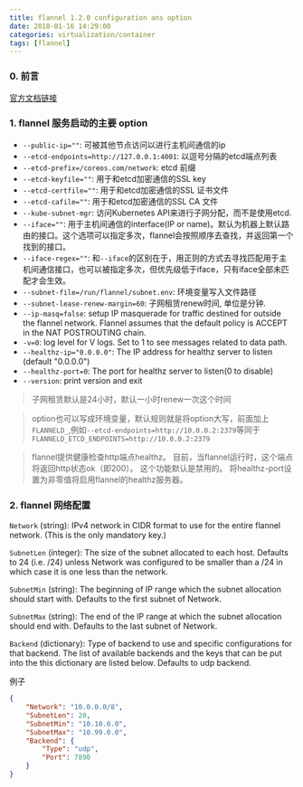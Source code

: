```yaml
---
title: flannel 1.2.0 configuration ans option
date: 2018-01-16 14:29:00
categories: virtualization/container
tags: [flannel]
---
```


### 0. 前言
[官方文档链接](https://github.com/coreos/flannel/blob/master/Documentation/configuration.md)

### 1. flannel 服务启动的主要 option
- `--public-ip=""`: 可被其他节点访问以进行主机间通信的ip
- `--etcd-endpoints=http://127.0.0.1:4001`: 以逗号分隔的etcd端点列表
- `--etcd-prefix=/coreos.com/network`: etcd 前缀
- `--etcd-keyfile=""`: 用于和etcd加密通信的SSL key
- `--etcd-certfile=""`: 用于和etcd加密通信的SSL 证书文件
- `--etcd-cafile=""`: 用于和etcd加密通信的SSL CA 文件
- `--kube-subnet-mgr`: 访问Kubernetes API来进行子网分配，而不是使用etcd.
- `--iface=""`: 用于主机间通信的interface(IP or name)。默认为机器上默认路由的接口。这个选项可以指定多次，flannel会按照顺序去查找，并返回第一个找到的接口。
- `--iface-regex=""`: 和`--iface`的区别在于，用正则的方式去寻找匹配用于主机间通信接口，也可以被指定多次，但优先级低于iface，只有iface全部未匹配才会生效。
- `--subnet-file=/run/flannel/subnet.env`: 环境变量写入文件路径
- `--subnet-lease-renew-margin=60`: 子网租赁renew时间, 单位是分钟.
- `--ip-masq=false`: setup IP masquerade for traffic destined for outside the flannel network. Flannel assumes that the default policy is ACCEPT in the NAT POSTROUTING chain.
- `-v=0`: log level for V logs. Set to 1 to see messages related to data path.
- `--healthz-ip="0.0.0.0"`: The IP address for healthz server to listen (default "0.0.0.0")
- `--healthz-port=0`: The port for healthz server to listen(0 to disable)
- `--version`: print version and exit

> 子网租赁默认是24小时，默认一小时renew一次这个时间  

> option也可以写成环境变量，默认规则就是将option大写，前面加上`FLANNELD_`,例如`--etcd-endpoints=http://10.0.0.2:2379`等同于`FLANNELD_ETCD_ENDPOINTS=http://10.0.0.2:2379`

> flannel提供健康检查http端点healthz。 目前，当flannel运行时，这个端点将返回http状态ok（即200）。 这个功能默认是禁用的。 将healthz-port设置为非零值将启用flannel的healthz服务器。

### 2. flannel 网络配置
`Network` (string): IPv4 network in CIDR format to use for the entire flannel network. (This is the only mandatory key.)

`SubnetLen` (integer): The size of the subnet allocated to each host. Defaults to 24 (i.e. /24) unless Network was configured to be smaller than a /24 in which case it is one less than the network.

`SubnetMin` (string): The beginning of IP range which the subnet allocation should start with. Defaults to the first subnet of Network.

`SubnetMax` (string): The end of the IP range at which the subnet allocation should end with. Defaults to the last subnet of Network.

`Backend` (dictionary): Type of backend to use and specific configurations for that backend. The list of available backends and the keys that can be put into the this dictionary are listed below. Defaults to udp backend.

例子
``` json
{
	"Network": "10.0.0.0/8",
	"SubnetLen": 20,
	"SubnetMin": "10.10.0.0",
	"SubnetMax": "10.99.0.0",
	"Backend": {
		"Type": "udp",
		"Port": 7890
	}
}
```
